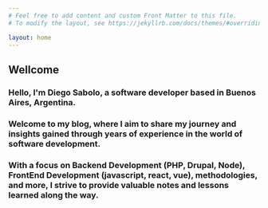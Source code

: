 ```yaml
---
# Feel free to add content and custom Front Matter to this file.
# To modify the layout, see https://jekyllrb.com/docs/themes/#overriding-theme-defaults

layout: home
---
```

## Wellcome
### Hello, I'm Diego Sabolo, a software developer based in Buenos Aires, Argentina. 
### Welcome to my blog, where I aim to share my journey and insights gained through years of experience in the world of software development. 
### With a focus on  Backend Development (PHP, Drupal, Node), FrontEnd Development (javascript, react, vue), methodologies, and more, I strive to provide valuable notes and lessons learned along the way. 
